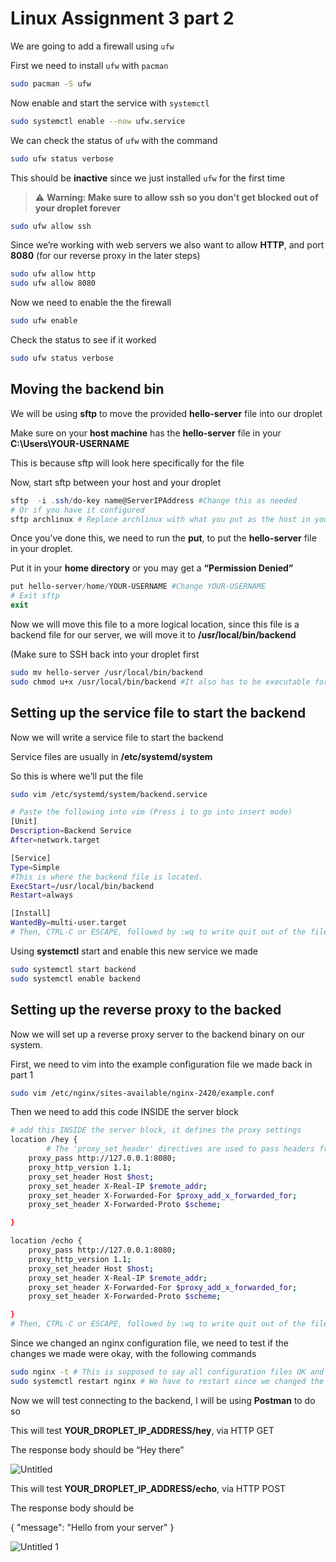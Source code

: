 # Linux Assignment 3 part 2

We are going to add a firewall using `ufw` 

First we need to install `ufw` with `pacman`

```bash
sudo pacman -S ufw
```

Now enable and start the service with `systemctl`

```bash
sudo systemctl enable --now ufw.service
```

We can check the status of `ufw` with the command

```bash
sudo ufw status verbose
```

This should be **inactive** since we just installed `ufw` for the first time


> :warning: **Warning: Make sure to allow ssh so you don't get blocked out of your droplet forever**

```bash
sudo ufw allow ssh
```


Since we’re working with web servers we also want to allow **HTTP**, and port **8080** (for our reverse proxy in the later steps)

```bash
sudo ufw allow http
sudo ufw allow 8080
```

Now we need to enable the the firewall

```bash
sudo ufw enable
```

Check the status to see if it worked

```bash
sudo ufw status verbose
```

## Moving the backend bin

We will be using **sftp** to move the provided **hello-server** file into our droplet

Make sure on your **host machine** has the **hello-server** file in your **C:\Users\YOUR-USERNAME**

This is because sftp will look here specifically for the file

Now, start sftp between your host and your droplet

```powershell
sftp  -i .ssh/do-key name@ServerIPAddress #Change this as needed
# Or if you have it configured
sftp archlinux # Replace archlinux with what you put as the host in your SSH config file
```

Once you’ve done this, we need to run the **put**, to put the **hello-server** file in your droplet.

Put it in your **home directory** or you may get a **“Permission Denied”**

```powershell
put hello-server/home/YOUR-USERNAME #Change YOUR-USERNAME
# Exit sftp
exit
```

Now we will move this file to a more logical location, since this file is a backend file for our server, we will move it to **/usr/local/bin/backend**

(Make sure to SSH back into your droplet first

```bash
sudo mv hello-server /usr/local/bin/backend 
sudo chmod u+x /usr/local/bin/backend #It also has to be executable for the next steps
```

## Setting up the service file to start the backend

Now we will write a service file to start the backend

Service files are usually in **/etc/systemd/system**

So this is where we’ll put the file

```bash
sudo vim /etc/systemd/system/backend.service

# Paste the following into vim (Press i to go into insert mode)
[Unit]
Description=Backend Service
After=network.target

[Service]
Type=Simple
#This is where the backend file is located.
ExecStart=/usr/local/bin/backend
Restart=always

[Install]
WantedBy=multi-user.target
# Then, CTRL-C or ESCAPE, followed by :wq to write quit out of the file
```

Using **systemctl** start and enable this new service we made

```bash
sudo systemctl start backend
sudo systemctl enable backend
```

## Setting up the reverse proxy to the backed

Now we will set up a reverse proxy server to the backend binary on our system.

First, we need to vim into the example configuration file we made back in part 1

```bash
sudo vim /etc/nginx/sites-available/nginx-2420/example.conf
```

Then we need to add this code INSIDE the server block

```bash
# add this INSIDE the server block, it defines the proxy settings
location /hey {
		# The 'proxy_set_header' directives are used to pass headers from the original request, to the proxy server.
    proxy_pass http://127.0.0.1:8080;
    proxy_http_version 1.1;
    proxy_set_header Host $host;
    proxy_set_header X-Real-IP $remote_addr;
    proxy_set_header X-Forwarded-For $proxy_add_x_forwarded_for;
    proxy_set_header X-Forwarded-Proto $scheme;

}

location /echo {
    proxy_pass http://127.0.0.1:8080;
    proxy_http_version 1.1;
    proxy_set_header Host $host;
    proxy_set_header X-Real-IP $remote_addr;
    proxy_set_header X-Forwarded-For $proxy_add_x_forwarded_for;
    proxy_set_header X-Forwarded-Proto $scheme;

}
# Then, CTRL-C or ESCAPE, followed by :wq to write quit out of the file
```

Since we changed an nginx configuration file, we need to test if the changes we made were okay, with the following commands

```bash
sudo nginx -t # This is supposed to say all configuration files OK and test is SUCCESSFUL, if an error occurs redo the steps
sudo systemctl restart nginx # We have to restart since we changed the .conf file
```

Now we will test connecting to the backend, I will be using **Postman** to do so

This will test **YOUR_DROPLET_IP_ADDRESS/hey**, via HTTP GET

The response body should be “Hey there”

![Untitled](https://github.com/rylanraj/nginx-2420/assets/76143775/d417f68a-7a36-4d80-8229-f8b80bf50b34)

This will test **YOUR_DROPLET_IP_ADDRESS/echo**, via HTTP POST

The response body should be 

{
"message": "Hello from your server"
}

![Untitled 1](https://github.com/rylanraj/nginx-2420/assets/76143775/bd2cc52c-840d-4f9d-8a96-877a0f499d9d)

